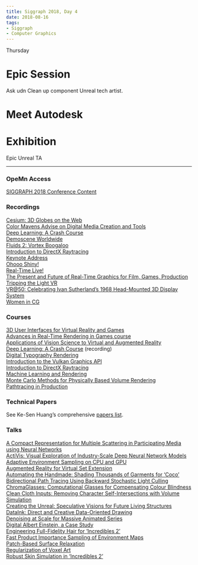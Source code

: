 ```yaml
---
title: Siggraph 2018, Day 4
date: 2018-08-16
tags:
- Siggraph
- Computer Graphics
---
```

Thursday

# Epic Session
Ask udn
Clean up component
Unreal tech artist.
# Meet Autodesk
# Exhibition
Epic Unreal TA

---

### OpeMn Access

[SIGGRAPH 2018 Conference Content](http://www.siggraph.org/learn/conference-content)

### Recordings

[Cesium: 3D Globes on the Web](https://www.youtube.com/watch?v=r-5ADuoFNws)  
[Color Mavens Advise on Digital Media Creation and Tools](https://www.youtube.com/watch?v=XxU3rdEAgTo)  
[Deep Learning: A Crash Course](https://www.youtube.com/watch?v=r0Ogt-q956I)  
[Demoscene Worldwide](https://www.youtube.com/watch?v=yqA71-HHY2Q)  
[Fluids 2: Vortex Boogaloo](https://www.youtube.com/watch?v=_gkGfxwQkuw)  
[Introduction to DirectX Raytracing](https://www.youtube.com/watch?v=Q1cuuepVNoY)  
[Keynote Address](https://www.youtube.com/watch?v=kUoIbP1l9yA)  
[Ohooo Shiny!](https://www.youtube.com/watch?v=Sevw9gDIrqM&t=3s)  
[Real-Time Live!](https://www.youtube.com/watch?v=hpuEdXn_M0Q)  
[The Present and Future of Real-Time Graphics for Film, Games, Production](https://www.youtube.com/watch?v=tLyIagttOiw)  
[Tripping the Light VR](https://www.youtube.com/watch?v=lpu4GJZLXEw)  
[VR@50: Celebrating Ivan Sutherland’s 1968 Head-Mounted 3D Display System](https://www.youtube.com/watch?v=LZCx0yH9gLM)  
[Women in CG](https://www.youtube.com/watch?v=IYySZezCfh0)

### Courses

[3D User Interfaces for Virtual Reality and Games](http://ispace.iat.sfu.ca/project/3dui-course/)  
[Advances in Real-Time Rendering in Games course](http://advances.realtimerendering.com/s2018/index.htm)  
[Applications of Vision Science to Virtual and Augmented Reality](https://vrperception.github.io/sig2018/)  
[Deep Learning: A Crash Course](https://www.youtube.com/watch?v=r0Ogt-q956I) (recording)  
[Digital Typography Rendering](https://hal.inria.fr/hal-01815193)  
[Introduction to the Vulkan Graphics API](http://cs.oregonstate.edu/~mjb/vulkan)  
[Introduction to DirectX Raytracing](http://intro-to-dxr.cwyman.org/)  
[Machine Learning and Rendering](https://sites.google.com/site/mlandrendering/)  
[Monte Carlo Methods for Physically Based Volume Rendering](http://iliyan.com/publications/Siggraph2018Course)  
[Pathtracing in Production](https://jo.dreggn.org/path-tracing-in-production/2018/index.html)

### Technical Papers

See Ke-Sen Huang’s comprehensive [papers list](http://kesen.realtimerendering.com/sig2018.html).

### Talks

[A Compact Representation for Multiple Scattering in Participating Media using Neural Networks](https://hal.inria.fr/hal-01809890)  
[ActiVis: Visual Exploration of Industry-Scale Deep Neural Network Models](https://arxiv.org/abs/1704.01942)  
[Adaptive Environment Sampling on CPU and GPU](http://cgg.mff.cuni.cz/~jaroslav/papers/2018-adaptiveibl/index.htm)  
[Augmented Reality for Virtual Set Extension](https://animationsinstitut.de/en/research-development/publications/publications/)  
[Automating the Handmade: Shading Thousands of Garments for ‘Coco’](https://graphics.pixar.com/library/CocoGarmentsTalk/)  
[Bidirectional Path Tracing Using Backward Stochastic Light Culling](http://www.jp.square-enix.com/tech/publications.html)  
[ChromaGlasses: Computational Glasses for Compensating Colour Blindness](http://www.hci.otago.ac.nz/research.html#)  
[Clean Cloth Inputs: Removing Character Self-Intersections with Volume Simulation](http://www.tkim.graphics/)  
[Creating the Unreal: Speculative Visions for Future Living Structures](http://www.academia.edu/36844400/Creating_the_Unreal_Speculative_Visions_for_Future_Living_Structures)  
[DataInk: Direct and Creative Data-Oriented Drawing](http://www.dgp.toronto.edu/~dwigdor/)  
[Denoising at Scale for Massive Animated Series](https://perso.telecom-paristech.fr/boubek/)  
[Digital Albert Einstein, a Case Study](https://animationsinstitut.de/en/research-development/publications/publications/)  
[Engineering Full-Fidelity Hair for ‘Incredibles 2’](https://vimeo.com/283773316)  
[Fast Product Importance Sampling of Environment Maps](www.aconty.com/)  
[Patch-Based Surface Relaxation](https://graphics.pixar.com/library/GeomtRelaxTalk/)  
[Regularization of Voxel Art](https://perso.liris.cnrs.fr/david.coeurjolly/publications/coeurjolly18siggraphtalk.html)  
[Robust Skin Simulation in ‘Incredibles 2’](http://www.tkim.graphics/)
